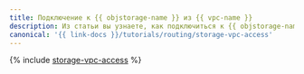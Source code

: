 ```yaml
---
title: Подключение к {{ objstorage-name }} из {{ vpc-name }}
description: Из статьи вы узнаете, как подключиться к {{ objstorage-name }} из {{ vpc-name }}.
canonical: '{{ link-docs }}/tutorials/routing/storage-vpc-access'
---
```


{% include [storage-vpc-access](../../_tutorials/routing/storage-vpc-access.md) %}